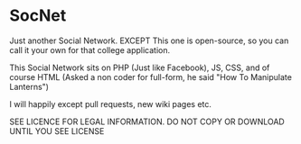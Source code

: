 # SocNet
Just another Social Network. EXCEPT This one is open-source, so you can call it your own for that college application.

This Social Network sits on PHP (Just like Facebook), JS, CSS, and of course HTML (Asked a non coder for full-form, he said "How To Manipulate Lanterns")

I will happily except pull requests, new wiki pages etc. 

SEE LICENCE FOR LEGAL INFORMATION. DO NOT COPY OR DOWNLOAD UNTIL YOU SEE LICENSE
